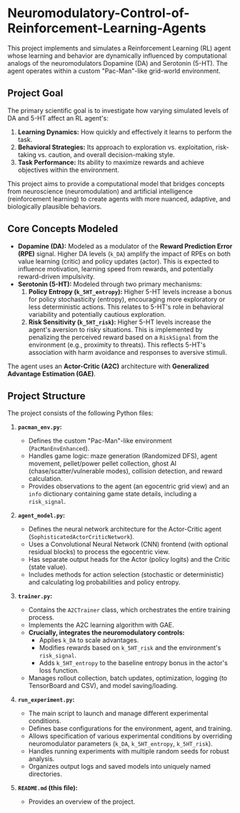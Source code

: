 # Neuromodulatory-Control-of-Reinforcement-Learning-Agents


This project implements and simulates a Reinforcement Learning (RL) agent whose learning and behavior are dynamically influenced by computational analogs of the neuromodulators Dopamine (DA) and Serotonin (5-HT). The agent operates within a custom "Pac-Man"-like grid-world environment.

## Project Goal

The primary scientific goal is to investigate how varying simulated levels of DA and 5-HT affect an RL agent's:
1.  **Learning Dynamics:** How quickly and effectively it learns to perform the task.
2.  **Behavioral Strategies:** Its approach to exploration vs. exploitation, risk-taking vs. caution, and overall decision-making style.
3.  **Task Performance:** Its ability to maximize rewards and achieve objectives within the environment.

This project aims to provide a computational model that bridges concepts from neuroscience (neuromodulation) and artificial intelligence (reinforcement learning) to create agents with more nuanced, adaptive, and biologically plausible behaviors.

## Core Concepts Modeled

*   **Dopamine (DA):** Modeled as a modulator of the **Reward Prediction Error (RPE)** signal. Higher DA levels (`k_DA`) amplify the impact of RPEs on both value learning (critic) and policy updates (actor). This is expected to influence motivation, learning speed from rewards, and potentially reward-driven impulsivity.
*   **Serotonin (5-HT):** Modeled through two primary mechanisms:
    1.  **Policy Entropy (`k_5HT_entropy`):** Higher 5-HT levels increase a bonus for policy stochasticity (entropy), encouraging more exploratory or less deterministic actions. This relates to 5-HT's role in behavioral variability and potentially cautious exploration.
    2.  **Risk Sensitivity (`k_5HT_risk`):** Higher 5-HT levels increase the agent's aversion to risky situations. This is implemented by penalizing the perceived reward based on a `RiskSignal` from the environment (e.g., proximity to threats). This reflects 5-HT's association with harm avoidance and responses to aversive stimuli.

The agent uses an **Actor-Critic (A2C)** architecture with **Generalized Advantage Estimation (GAE)**.

## Project Structure

The project consists of the following Python files:

1.  **`pacman_env.py`:**
    *   Defines the custom "Pac-Man"-like environment (`PacManEnvEnhanced`).
    *   Handles game logic: maze generation (Randomized DFS), agent movement, pellet/power pellet collection, ghost AI (chase/scatter/vulnerable modes), collision detection, and reward calculation.
    *   Provides observations to the agent (an egocentric grid view) and an `info` dictionary containing game state details, including a `risk_signal`.

2.  **`agent_model.py`:**
    *   Defines the neural network architecture for the Actor-Critic agent (`SophisticatedActorCriticNetwork`).
    *   Uses a Convolutional Neural Network (CNN) frontend (with optional residual blocks) to process the egocentric view.
    *   Has separate output heads for the Actor (policy logits) and the Critic (state value).
    *   Includes methods for action selection (stochastic or deterministic) and calculating log probabilities and policy entropy.

3.  **`trainer.py`:**
    *   Contains the `A2CTrainer` class, which orchestrates the entire training process.
    *   Implements the A2C learning algorithm with GAE.
    *   **Crucially, integrates the neuromodulatory controls:**
        *   Applies `k_DA` to scale advantages.
        *   Modifies rewards based on `k_5HT_risk` and the environment's `risk_signal`.
        *   Adds `k_5HT_entropy` to the baseline entropy bonus in the actor's loss function.
    *   Manages rollout collection, batch updates, optimization, logging (to TensorBoard and CSV), and model saving/loading.

4.  **`run_experiment.py`:**
    *   The main script to launch and manage different experimental conditions.
    *   Defines base configurations for the environment, agent, and training.
    *   Allows specification of various experimental conditions by overriding neuromodulator parameters (`k_DA`, `k_5HT_entropy`, `k_5HT_risk`).
    *   Handles running experiments with multiple random seeds for robust analysis.
    *   Organizes output logs and saved models into uniquely named directories.

5.  **`README.md` (this file):**
    *   Provides an overview of the project.


